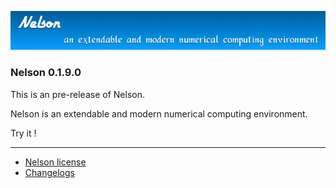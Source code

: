 ![banner](banner_homepage.png)

### Nelson 0.1.9.0

This is an pre-release of Nelson.

Nelson is an extendable and modern numerical computing environment.

Try it !

</div>

* * *

*   [Nelson license](license.html)
*   [Changelogs](changelog.html)
